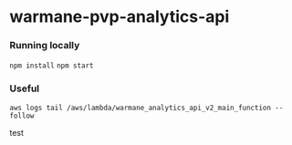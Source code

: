 # warmane-pvp-analytics-api

### Running locally

`npm install`
`npm start`

### Useful

`aws logs tail /aws/lambda/warmane_analytics_api_v2_main_function --follow`

test
